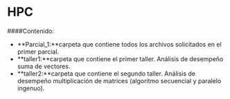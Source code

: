 # HPC

####Contenido:

- **Parcial_1:**carpeta que contiene todos los archivos solicitados en el primer parcial.
- **taller1:**carpeta que contiene el primer taller. Análisis de desempeño suma de vectores.
- **taller2:**carpeta que contiene el segundo taller. Análisis de desempeño multiplicación de matrices (algoritmo secuencial y paralelo ingenuo).
